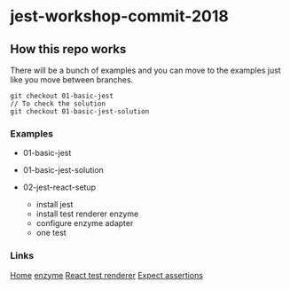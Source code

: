 # jest-workshop-commit-2018

## How this repo works

There will be a bunch of examples and you can move to the examples just like you move between branches.

```
git checkout 01-basic-jest
// To check the solution
git checkout 01-basic-jest-solution
```

### Examples

 + 01-basic-jest
 + 01-basic-jest-solution
 + 02-jest-react-setup

   - install jest
   - install test renderer enzyme
   - configure enzyme adapter
   - one test

### Links

[Home](https://jestjs.io/)
[enzyme](https://airbnb.io/enzyme/)
[React test renderer](https://reactjs.org/docs/test-renderer.html)
[Expect assertions](https://jestjs.io/docs/en/expect)